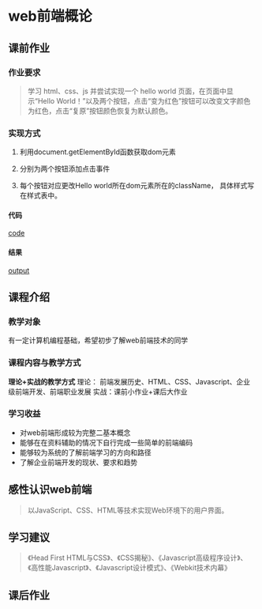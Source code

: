 # web前端概论

## 课前作业

### 作业要求
> 学习 html、css、js 并尝试实现一个 hello world 页面，在页面中显示“Hello World！”以及两个按钮，点击“变为红色”按钮可以改变文字颜色为红色，点击“复原”按钮颜色恢复为默认颜色。

### 实现方式
1. 利用document.getElementById函数获取dom元素

2. 分别为两个按钮添加点击事件

3. 每个按钮对应更改Hello world所在dom元素所在的className， 具体样式写在样式表中。

<!-- tabs:start -->
#### **代码**
[code](./assignment/index.html ":include :type=code")
#### **结果**
[output](./assignment/index.html ":include")
<!-- tabs:end -->

## 课程介绍

### 教学对象
有一定计算机编程基础，希望初步了解web前端技术的同学
### 课程内容与教学方式
**理论+实战的教学方式**
理论： 前端发展历史、HTML、CSS、Javascript、企业级前端开发、前端职业发展
实战：课前小作业+课后大作业
### 学习收益
* 对web前端形成较为完整二基本概念
* 能够在在资料辅助的情况下自行完成一些简单的前端编码
* 能够较为系统的了解前端学习的方向和路径
* 了解企业前端开发的现状、要求和趋势

## 感性认识web前端
> 以JavaScript、CSS、HTML等技术实现Web环境下的用户界面。

## 学习建议

> 《Head First HTML与CSS》、《CSS揭秘》、《Javascript高级程序设计》、《高性能Javascript》、《Javascript设计模式》、《Webkit技术内幕》

## 课后作业


